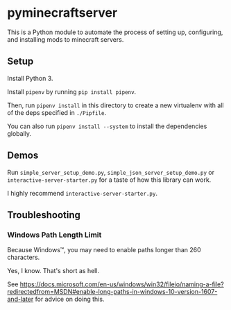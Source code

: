 # pyminecraftserver

This is a Python module to automate the process of setting up, configuring, and installing mods to minecraft servers.

## Setup

Install Python 3.

Install `pipenv` by running `pip install pipenv`.

Then, run `pipenv install` in this directory to create a new virtualenv with all of the deps specified in `./Pipfile`.

You can also run `pipenv install --system` to install the dependencies globally.

## Demos

Run `simple_server_setup_demo.py`, `simple_json_server_setup_demo.py` or `interactive-server-starter.py` for a taste of how this library can work.

I highly recommend `interactive-server-starter.py`.

## Troubleshooting

### Windows Path Length Limit

Because Windows&trade;, you may need to enable paths longer than 260 characters.

Yes, I know. That's short as hell.

See <https://docs.microsoft.com/en-us/windows/win32/fileio/naming-a-file?redirectedfrom=MSDN#enable-long-paths-in-windows-10-version-1607-and-later> for advice on doing this.
